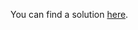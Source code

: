 You can find a solution [here](https://github.com/gzussa/dd-workshop-dash-2019/tree/master/4-submit_metrics/solution).

